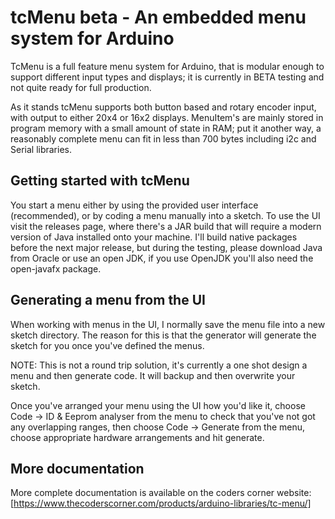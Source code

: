 # tcMenu beta - An embedded menu system for Arduino

TcMenu is a full feature menu system for Arduino, that is modular enough to support different input types and displays;
it is currently in BETA testing and not quite ready for full production.

As it stands tcMenu supports both button based and rotary encoder input, with output to either 20x4 or 16x2 displays.
MenuItem's are mainly stored in program memory with a small amount of state in RAM; put it another way, a reasonably
complete menu can fit in less than 700 bytes including i2c and Serial libraries.

## Getting started with tcMenu

You start a menu either by using the provided user interface (recommended), or by coding a menu manually into a sketch.
To use the UI visit the releases page, where there's a JAR build that will require a modern version of Java installed
onto your machine. I'll build native packages before the next major release, but during the testing, please download
Java from Oracle or use an open JDK, if you use OpenJDK you'll also need the open-javafx package.

## Generating a menu from the UI

When working with menus in the UI, I normally save the menu file into a new sketch directory. The reason for this is
that the generator will generate the sketch for you once you've defined the menus.

NOTE: This is not a round trip solution, it's currently a one shot design a menu and then generate code. It will 
backup and then overwrite your sketch.

Once you've arranged your menu using the UI how you'd like it, choose Code -> ID & Eeprom analyser from the menu
to check that you've not got any overlapping ranges, then choose Code -> Generate from the menu, choose appropriate
hardware arrangements and hit generate.

## More documentation

More complete documentation is available on the coders corner website:
[https://www.thecoderscorner.com/products/arduino-libraries/tc-menu/] 
